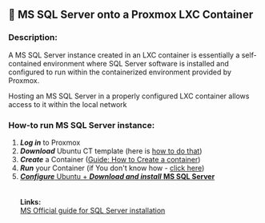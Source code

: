 ## 💾 MS SQL Server onto a Proxmox LXC Container

### **Description**: 
<div>A MS SQL Server instance created in an LXC container is essentially a self-contained environment where SQL Server software is installed and configured to run within the containerized environment provided by Proxmox.

Hosting an MS SQL Server in a properly configured LXC container allows access to it within the local network
</div>

### **How-to run MS SQL Server instance:**<br>
1.  ***Log in*** to Proxmox<br>
2.  ***Download*** Ubuntu CT template (here is [how to do that](Guides/Download%20CT%20Templates.md))<br>
3.  ***Create*** a Container ([Guide: How to Create a container](Create%20Container%20-%20Ubuntu%20Template.md))<br>
4.  ***Run*** your Container (if You don't know how - [click here](/Guides/How%20to%20Run%20a%20Container.md))<br>
5.  [***Configure***  Ubuntu + ***Download and install*** **MS SQL Server**](Setup%20Ubuntu%20installation%20MS%20SQL%20Server.md)<br>
<br></br>
**Links:**<br>
[MS Official guide for SQL Server installation ](https://learn.microsoft.com/en-us/sql/linux/quickstart-install-connect-ubuntu?view=sql-server-ver16&tabs=ubuntu2204)

